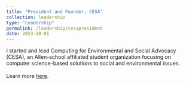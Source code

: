```yaml
---
title: "President and Founder, CESA"
collection: leadership
type: "Leadership"
permalink: /leadership/cesapresident
date: 2023-10-01
---
```


I started and lead Computing for Environmental and Social Advocacy (CESA), an Allen-school affiliated student organization focusing on computer science-based solutions to social and environmental issues.
<br><br>
Learn more [here](https://uwcesa.github.io).
